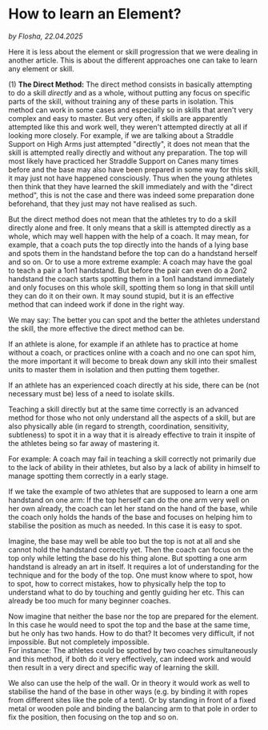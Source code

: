 # How to learn an Element?

*by Flosha, 22.04.2025*

Here it is less about the element or skill progression that we were dealing in another article. This is about the different approaches one can take to learn any element or skill. 

(1) **The Direct Method:** The direct method consists in basically attempting to do a skill *directly* and as a whole, without putting any focus on specific parts of the skill, without training any of these parts in isolation. This method can work in some cases and especially so in skills that aren't very complex and easy to master. But very often, if skills are apparently attempted like this and work well, they weren't attempted directly at all if looking more closely. For example, if we are talking about a Straddle Support on High Arms just attempted "directly", it does not mean that the skill is attempted really directly and without any preparation. The top will most likely have practiced her Straddle Support on Canes many times before and the base may also have been prepared in some way for this skill, it may just not have happened consciously. Thus when the young athletes then think that they have learned the skill immediately and with the "direct method", this is not the case and there was indeed some preparation done beforehand, that they just may not have realised as such. 

But the direct method does not mean that the athletes try to do a skill directly alone and free. It only means that a skill is attempted directly as a whole, which may well happen with the help of a coach. It may mean, for example, that a coach puts the top directly into the hands of a lying base and spots them in the handstand before the top can do a handstand herself and so on. Or to use a more extreme example: A coach may have the goal to teach a pair a 1on1 handstand. But before the pair can even do a 2on2 handstand the coach starts spotting them in a 1on1 handstand immediately and only focuses on this whole skill, spotting them so long in that skill until they can do it on their own. It may sound stupid, but it is an effective method that can indeed work if done in the right way. 

We may say: The better you can spot and the better the athletes understand the skill, the more effective the direct method can be. 

If an athlete is alone, for example if an athlete has to practice at home without a coach, or practices online with a coach and no one can spot him, the more important it will become to break down any skill into their smallest units to master them in isolation and then putting them together. 

If an athlete has an experienced coach directly at his side, there can be (not necessary must be) less of a need to isolate skills. 

Teaching a skill directly but at the same time correctly is an advanced method for those who not only understand all the aspects of a skill, but are also physically able (in regard to strength, coordination, sensitivity, subtleness) to spot it in a way that it is already effective to train it inspite of the athletes being so far away of mastering it. 

For example: A coach may fail in teaching a skill correctly not primarily due to the lack of ability in their athletes, but also by a lack of ability in himself to manage spotting them correctly in a early stage.

If we take the example of two athletes that are supposed to learn a one arm handstand on one arm: If the top herself can do the one arm very well on her own already, the coach can let her stand on the hand of the base, while the coach only holds the hands of the base and focuses on helping him to stabilise the position as much as needed. In this case it is easy to spot.

Imagine, the base may well be able too but the top is not at all and she cannot hold the handstand correctly yet. Then the coach can focus on the top only while letting the base do his thing alone. But spotting a one arm handstand is already an art in itself. It requires a lot of understanding for the technique and for the body of the top. One must know where to spot, how to spot, how to correct mistakes, how to physically help the top to understand what to do by touching and gently guiding her etc. This can already be too much for many beginner coaches. 

Now imagine that neither the base nor the top are prepared for the element. In this case he would need to spot the top and the base at the same time, but he only has two hands. How to do that? It becomes very difficult, if not impossible. But not completely impossible.  
For instance: The athletes could be spotted by two coaches simultaneously and this method, if both do it very effectively, can indeed work and would then result in a very direct and specific way of learning the skill.

We also can use the help of the wall. Or in theory it would work as well to stabilise the hand of the base in other ways (e.g. by binding it with ropes from different sites like the pole of a tent). Or by standing in front of a fixed metal or wooden pole and binding the balancing arm to that pole in order to fix the position, then focusing on the top and so on. 




